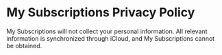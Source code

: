 # My Subscriptions Privacy Policy
My Subscriptions will not collect your personal information.
All relevant information is synchronized through iCloud, and My Subscriptions cannot be obtained.
